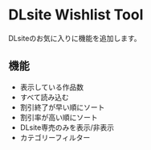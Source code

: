 # DLsite Wishlist Tool

DLsiteのお気に入りに機能を追加します。

## 機能

- 表示している作品数
- すべて読み込む
- 割引終了が早い順にソート
- 割引率が高い順にソート
- DLsite専売のみを表示/非表示
- カテゴリーフィルター
